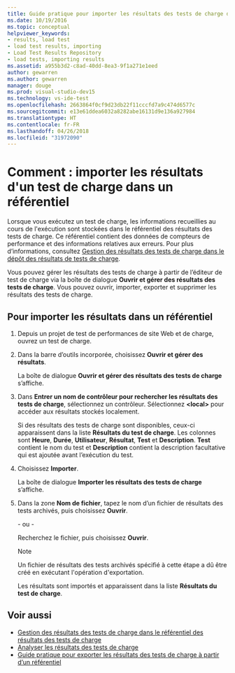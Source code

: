 ```yaml
---
title: Guide pratique pour importer les résultats des tests de charge dans un référentiel au sein de Visual Studio
ms.date: 10/19/2016
ms.topic: conceptual
helpviewer_keywords:
- results, load test
- load test results, importing
- Load Test Results Repository
- load tests, importing results
ms.assetid: a955b3d2-c8ad-40dd-8ea3-9f1a271e1eed
author: gewarren
ms.author: gewarren
manager: douge
ms.prod: visual-studio-dev15
ms.technology: vs-ide-test
ms.openlocfilehash: 2663864f0cf9d23db22f11cccfd7a9c474d6577c
ms.sourcegitcommit: e13e61ddea6032a8282abe16131d9e136a927984
ms.translationtype: HT
ms.contentlocale: fr-FR
ms.lasthandoff: 04/26/2018
ms.locfileid: "31972090"
---
```

# <a name="how-to-import-load-test-results-into-a-repository"></a>Comment : importer les résultats d'un test de charge dans un référentiel

Lorsque vous exécutez un test de charge, les informations recueillies au cours de l'exécution sont stockées dans le référentiel des résultats des tests de charge. Ce référentiel contient des données de compteurs de performance et des informations relatives aux erreurs. Pour plus d’informations, consultez [Gestion des résultats des tests de charge dans le dépôt des résultats de tests de charge](../test/manage-load-test-results-in-the-load-test-results-repository.md).

 Vous pouvez gérer les résultats des tests de charge à partir de l’éditeur de test de charge via la boîte de dialogue **Ouvrir et gérer des résultats des tests de charge**. Vous pouvez ouvrir, importer, exporter et supprimer les résultats des tests de charge.

## <a name="to-import-results-into-a-repository"></a>Pour importer les résultats dans un référentiel

1.  Depuis un projet de test de performances de site Web et de charge, ouvrez un test de charge.

2.  Dans la barre d’outils incorporée, choisissez **Ouvrir et gérer des résultats**.

     La boîte de dialogue **Ouvrir et gérer des résultats des tests de charge** s’affiche.

3.  Dans **Entrer un nom de contrôleur pour rechercher les résultats des tests de charge**, sélectionnez un contrôleur. Sélectionnez **\<local>** pour accéder aux résultats stockés localement.

     Si des résultats des tests de charge sont disponibles, ceux-ci apparaissent dans la liste **Résultats du test de charge**. Les colonnes sont **Heure**, **Durée**, **Utilisateur**, **Résultat**, **Test** et **Description**. **Test** contient le nom du test et **Description** contient la description facultative qui est ajoutée avant l’exécution du test.

4.  Choisissez **Importer**.

     La boîte de dialogue **Importer les résultats des tests de charge** s’affiche.

5.  Dans la zone **Nom de fichier**, tapez le nom d’un fichier de résultats des tests archivés, puis choisissez **Ouvrir**.

     \- ou -

     Recherchez le fichier, puis choisissez **Ouvrir**.

    > [!NOTE]
    > Un fichier de résultats des tests archivés spécifié à cette étape a dû être créé en exécutant l'opération d'exportation.

     Les résultats sont importés et apparaissent dans la liste **Résultats du test de charge**.

## <a name="see-also"></a>Voir aussi

- [Gestion des résultats des tests de charge dans le référentiel des résultats des tests de charge](../test/manage-load-test-results-in-the-load-test-results-repository.md)
- [Analyser les résultats des tests de charge](../test/analyze-load-test-results-using-the-load-test-analyzer.md)
- [Guide pratique pour exporter les résultats des tests de charge à partir d’un référentiel](../test/how-to-export-load-test-results-from-a-repository.md)
